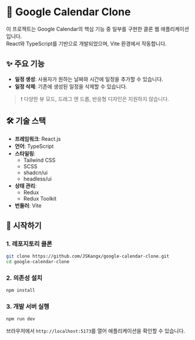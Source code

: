 # 📅 Google Calendar Clone

이 프로젝트는 Google Calendar의 핵심 기능 중 일부를 구현한 클론 웹 애플리케이션입니다.  
React와 TypeScript를 기반으로 개발되었으며, Vite 환경에서 작동합니다.

## ✨ 주요 기능

- **일정 생성**: 사용자가 원하는 날짜와 시간에 일정을 추가할 수 있습니다.
- **일정 삭제**: 기존에 생성된 일정을 삭제할 수 있습니다.

> ❗ 다양한 뷰 모드, 드래그 앤 드롭, 반응형 디자인은 지원하지 않습니다.

## 🛠️ 기술 스택

- **프레임워크**: React.js
- **언어**: TypeScript
- **스타일링**:
  - Tailwind CSS
  - SCSS
  - shadcn/ui
  - headless/ui
- **상태 관리**:
  - Redux
  - Redux Toolkit
- **번들러**: Vite

## 🚀 시작하기

### 1. 레포지토리 클론

```bash
git clone https://github.com/JSKangx/google-calendar-clone.git
cd google-calendar-clone
```

### 2. 의존성 설치

```bash
npm install
```

### 3. 개발 서버 실행

```bash
npm run dev
```

브라우저에서 `http://localhost:5173`를 열어 애플리케이션을 확인할 수 있습니다.
